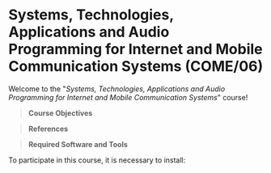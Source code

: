 # **Systems, Technologies, Applications and Audio Programming for Internet and Mobile Communication Systems (COME/06)**  

Welcome to the "*Systems, Technologies, Applications and Audio Programming for Internet and Mobile Communication Systems*" course!  

> **Course Objectives**  





> **References**


> **Required Software and Tools**

To participate in this course, it is necessary to install:









